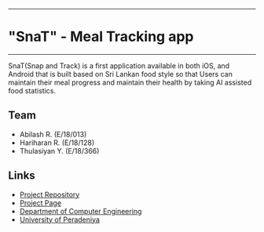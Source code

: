 ___
# "SnaT" - Meal Tracking app
___

SnaT(Snap and Track) is a first application available in both iOS, and Android that is built based on Sri Lankan food style so that Users can maintain their meal progress and maintain their health by taking AI assisted food statistics.

## Team

- Abilash R. (E/18/013)
- Hariharan R. (E/18/128)
- Thulasiyan Y. (E/18/366)

## Links

- [Project Repository](https://github.com/cepdnaclk/SnaT-meal-tracking-app)
- [Project Page](https://cepdnaclk.github.io/e18-co227-SnaT-Meal-Tracking-App-Group-A/)
- [Department of Computer Engineering](http://www.ce.pdn.ac.lk/)
- [University of Peradeniya](https://eng.pdn.ac.lk/)
